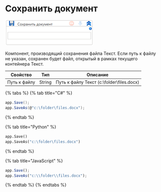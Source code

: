 # Сохранить документ

![](../../../../resources/activities/basic/myoffice/text/image-545.png)

Компонент, производящий сохранения файла Текст. Если путь к файлу не указан, сохранен будет файл, открытый в рамках текущего контейнера Текст.

| Свойство     | Тип    | Описание                                  |
| ------------ | ------ | ----------------------------------------- |
| Путь к файлу | String | Путь к файлу Текст (c:\folder\files.docx) |

{% tabs %}
{% tab title="C#" %}
```csharp
app.Save();
app.SaveAs(@"c:\folder\files.docx");
```
{% endtab %}

{% tab title="Python" %}
```python
app.Save()
app.SaveAs("c:\folder\files.docx")
```
{% endtab %}

{% tab title="JavaScript" %}
```javascript
app.Save();
app.SaveAs("c:\\folder\\files.docx");
```
{% endtab %}
{% endtabs %}
